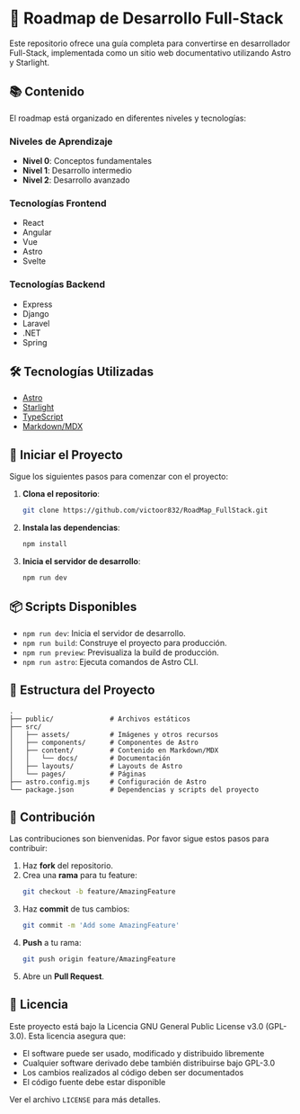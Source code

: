 
# 🚀 Roadmap de Desarrollo Full-Stack

Este repositorio ofrece una guía completa para convertirse en desarrollador Full-Stack, implementada como un sitio web documentativo utilizando Astro y Starlight.

## 📚 Contenido

El roadmap está organizado en diferentes niveles y tecnologías:

### Niveles de Aprendizaje
- **Nivel 0**: Conceptos fundamentales
- **Nivel 1**: Desarrollo intermedio
- **Nivel 2**: Desarrollo avanzado

### Tecnologías Frontend
- React
- Angular
- Vue
- Astro
- Svelte

### Tecnologías Backend
- Express
- Django
- Laravel
- .NET
- Spring

## 🛠️ Tecnologías Utilizadas

- [Astro](https://astro.build)
- [Starlight](https://starlight.astro.build)
- [TypeScript](https://www.typescriptlang.org/)
- [Markdown/MDX](https://mdxjs.com/)

## 🚀 Iniciar el Proyecto

Sigue los siguientes pasos para comenzar con el proyecto:

1. **Clona el repositorio**:
    ```bash
    git clone https://github.com/victoor832/RoadMap_FullStack.git
    ```

2. **Instala las dependencias**:
    ```bash
    npm install
    ```

3. **Inicia el servidor de desarrollo**:
    ```bash
    npm run dev
    ```

## 📦 Scripts Disponibles

- `npm run dev`: Inicia el servidor de desarrollo.
- `npm run build`: Construye el proyecto para producción.
- `npm run preview`: Previsualiza la build de producción.
- `npm run astro`: Ejecuta comandos de Astro CLI.

## 📂 Estructura del Proyecto

```plaintext
.
├── public/              # Archivos estáticos
├── src/
│   ├── assets/          # Imágenes y otros recursos
│   ├── components/      # Componentes de Astro
│   ├── content/         # Contenido en Markdown/MDX
│   │   └── docs/        # Documentación
│   ├── layouts/         # Layouts de Astro
│   └── pages/           # Páginas
├── astro.config.mjs     # Configuración de Astro
└── package.json         # Dependencias y scripts del proyecto
```

## 👥 Contribución

Las contribuciones son bienvenidas. Por favor sigue estos pasos para contribuir:

1. Haz **fork** del repositorio.
2. Crea una **rama** para tu feature:
    ```bash
    git checkout -b feature/AmazingFeature
    ```
3. Haz **commit** de tus cambios:
    ```bash
    git commit -m 'Add some AmazingFeature'
    ```
4. **Push** a tu rama:
    ```bash
    git push origin feature/AmazingFeature
    ```
5. Abre un **Pull Request**.

## 📝 Licencia

Este proyecto está bajo la Licencia GNU General Public License v3.0 (GPL-3.0). Esta licencia asegura que:

- El software puede ser usado, modificado y distribuido libremente
- Cualquier software derivado debe también distribuirse bajo GPL-3.0
- Los cambios realizados al código deben ser documentados
- El código fuente debe estar disponible

Ver el archivo `LICENSE` para más detalles.

